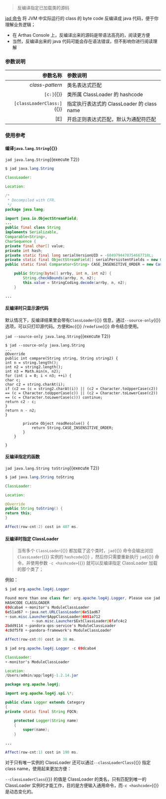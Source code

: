 > 反编译指定已加载类的源码

[jad 命令](https://arthas.aliyun.com/doc/jad.html) 将 JVM 中实际运行的 class 的 byte code 反编译成 java 代码，便于你理解业务逻辑；

- 在 Arthas Console 上，反编译出来的源码是带语法高亮的，阅读更方便
- 当然，反编译出来的 java 代码可能会存在语法错误，但不影响你进行阅读理解

### 参数说明

|                  参数名称 | 参数说明                                   |
| ------------------------: | :----------------------------------------- |
|           _class-pattern_ | 类名表达式匹配                             |
|                `[c:]`{{}} | 类所属 ClassLoader 的 hashcode             |
| `[classLoaderClass:]`{{}} | 指定执行表达式的 ClassLoader 的 class name |
|                       [E] | 开启正则表达式匹配，默认为通配符匹配       |

### 使用参考

#### 编译`java.lang.String`{{}}

`jad java.lang.String`{{execute T2}}

```java
$ jad java.lang.String

ClassLoader:

Location:

/*
 * Decompiled with CFR.
 */
package java.lang;

import java.io.ObjectStreamField;
...
public final class String
implements Serializable,
Comparable<String>,
CharSequence {
private final char[] value;
private int hash;
private static final long serialVersionUID = -6849794470754667710L;
private static final ObjectStreamField[] serialPersistentFields = new ObjectStreamField[0];
public static final Comparator<String> CASE_INSENSITIVE_ORDER = new CaseInsensitiveComparator();

    public String(byte[] arrby, int n, int n2) {
        String.checkBounds(arrby, n, n2);
        this.value = StringCoding.decode(arrby, n, n2);
    }

...
```

#### 反编译时只显示源代码

默认情况下，反编译结果里会带有`ClassLoader`{{}} 信息，通过`--source-only`{{}} 选项，可以只打印源代码。方便和`mc`{{}} /`redefine`{{}} 命令结合使用。

`jad --source-only java.lang.String`{{execute T2}}

```
$ jad --source-only java.lang.String
...
@Override
public int compare(String string, String string2) {
int n = string.length();
int n2 = string2.length();
int n3 = Math.min(n, n2);
for (int i = 0; i < n3; ++i) {
char c;
char c2 = string.charAt(i);
if (c2 == (c = string2.charAt(i)) || (c2 = Character.toUpperCase(c2)) == (c = Character.toUpperCase(c)) || (c2 = Character.toLowerCase(c2)) == (c = Character.toLowerCase(c))) continue;
return c2 - c;
}
return n - n2;
}

        private Object readResolve() {
            return String.CASE_INSENSITIVE_ORDER;
        }
    }

}
```

#### 反编译指定的函数

`jad java.lang.String toString`{{execute T2}}

```java
$ jad java.lang.String toString

ClassLoader:

Location:

@Override
public String toString() {
return this;
}

Affect(row-cnt:2) cost in 407 ms.
```

#### 反编译时指定 ClassLoader

> 当有多个 `ClassLoader`{{}} 都加载了这个类时，`jad`{{}} 命令会输出对应 `ClassLoader`{{}} 实例的 `hashcode`{{}} ，然后你只需要重新执行 `jad`{{}} 命令，并使用参数 `-c <hashcode>`{{}} 就可以反编译指定 ClassLoader 加载的那个类了；

例如：

```java
$ jad org.apache.log4j.Logger

Found more than one class for: org.apache.log4j.Logger, Please use jad -c hashcode org.apache.log4j.Logger
HASHCODE CLASSLOADER
69dcaba4 +-monitor's ModuleClassLoader
6e51ad67 +-java.net.URLClassLoader@6e51ad67
+-sun.misc.Launcher$AppClassLoader@6951a712
            +-sun.misc.Launcher$ExtClassLoader@6fafc4c2
2bdd9114 +-pandora-qos-service's ModuleClassLoader
4c0df5f8 +-pandora-framework's ModuleClassLoader

Affect(row-cnt:0) cost in 38 ms.
```

```java
$ jad org.apache.log4j.Logger -c 69dcaba4

ClassLoader:
+-monitor's ModuleClassLoader

Location:
/Users/admin/app/log4j-1.2.14.jar

package org.apache.log4j;

import org.apache.log4j.spi.\*;

public class Logger extends Category
{
private static final String FQCN;

    protected Logger(String name)
    {
        super(name);
    }

...

Affect(row-cnt:1) cost in 190 ms.
```

对于只有唯一实例的 ClassLoader 还可以通过`--classLoaderClass`{{}} 指定 class name，使用起来更加方便：

`--classLoaderClass`{{}} 的值是 ClassLoader 的类名，只有匹配到唯一的 ClassLoader 实例时才能工作，目的是方便输入通用命令，而`-c <hashcode>`{{}} 是动态变化的。
